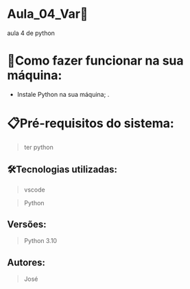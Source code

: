 # Aula_04_Var🚀

aula 4 de python 

# 🔌Como fazer funcionar na sua máquina:

- Instale Python na sua máquina;
.

# 📋Pré-requisitos do sistema:

> ter python
> 

## 🛠️Tecnologias utilizadas:

> vscode

> Python

## Versões:

> Python 3.10
> 

## Autores:

> José
>
